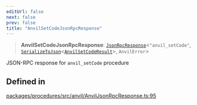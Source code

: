```yaml
---
editUrl: false
next: false
prev: false
title: "AnvilSetCodeJsonRpcResponse"
---
```


> **AnvilSetCodeJsonRpcResponse**: [`JsonRpcResponse`](/reference/tevm/jsonrpc/type-aliases/jsonrpcresponse/)\<`"anvil_setCode"`, [`SerializeToJson`](/reference/tevm/procedures/type-aliases/serializetojson/)\<[`AnvilSetCodeResult`](/reference/tevm/actions/type-aliases/anvilsetcoderesult/)\>, `AnvilError`\>

JSON-RPC response for `anvil_setCode` procedure

## Defined in

[packages/procedures/src/anvil/AnvilJsonRpcResponse.ts:95](https://github.com/qbzzt/tevm-monorepo/blob/main/packages/procedures/src/anvil/AnvilJsonRpcResponse.ts#L95)
